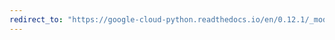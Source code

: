 ```yaml
---
redirect_to: "https://google-cloud-python.readthedocs.io/en/0.12.1/_modules/gcloud/bigquery/dataset.html"
---
```

